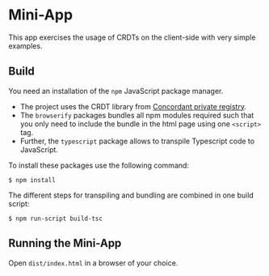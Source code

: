 # Mini-App

This app exercises the usage of CRDTs on the client-side with very simple examples.

## Build

You need an installation of the `npm` JavaScript package manager.

- The project uses the CRDT library from [Concordant private registry](
https://gitlab.inria.fr/concordant/software/c-crdtlib/-/blob/master/README.md#usage).
- The `browserify` packages bundles all npm modules required such that you only need to include the bundle in the html page using one `<script>` tag.
- Further, the `typescript` package allows to transpile Typescript code to JavaScript.

To install these packages use the following command:

```
$ npm install
```

The different steps for transpiling and bundling are combined in one build script:

```
$ npm run-script build-tsc
```


## Running the Mini-App

Open `dist/index.html` in a browser of your choice.
